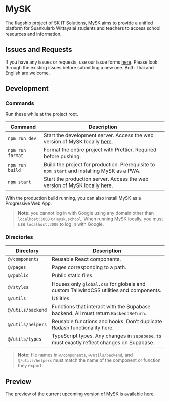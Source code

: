 # MySK

The flagship project of SK IT Solutions, MySK aims to provide a unified platform for Suankularb Wittayalai students and teachers to access school resources and information.

## Issues and Requests

If you have any issues or requests, use our issue forms [here](https://github.com/suankularb-wittayalai-school/mysk-frontend/issues). Please look through the existing issues before submitting a new one. Both Thai and English are welcome.

## Development

### Commands

Run these while at the project root.

| Command          | Description                                                                                          |
| ---------------- | ---------------------------------------------------------------------------------------------------- |
| `npm run dev`    | Start the development server. Access the web version of MySK locally [here](http://localhost:3000/). |
| `npm run format` | Format the entire project with Prettier. Required before pushing.                                    |
| `npm run build`  | Build the project for production. Prerequisite to `npm start` and installing MySK as a PWA.          |
| `npm start`      | Start the production server. Access the web version of MySK locally [here](http://localhost:3000/).  |

With the production build running, you can also install MySK as a Progressive Web App.

> **Note:** you cannot log in with Google using any domain other than `localhost:3000` or `mysk.school`. When running MySK locally, you must use `localhost:3000` to log in with Google.

### Directories

| Directory         | Description                                                                              |
| ----------------- | ---------------------------------------------------------------------------------------- |
| `@/components`    | Reusable React components.                                                               |
| `@/pages`         | Pages corresponding to a path.                                                           |
| `@/public`        | Public static files.                                                                     |
| `@/styles`        | Houses only `global.css` for globals and custom TailwindCSS utilities and components.    |
| `@/utils`         | Utilities.                                                                               |
| `@/utils/backend` | Functions that interact with the Supabase backend. All must return `BackendReturn`.      |
| `@/utils/helpers` | Reusable functions and hooks. Don’t duplicate Radash functionality here.                 |
| `@/utils/types`   | TypeScript types. Any changes in `supabase.ts` must exactly reflect changes on Supabase. |

> **Note:** file names in `@/components`, `@/utils/backend`, and `@/utils/helpers` must match the name of the component or function they export.

## Preview

The preview of the current upcoming version of MySK is available [here](https://preview.mysk.school/).
